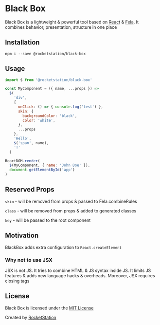 # Black Box

Black Box is a lightweight & powerful tool based on [React](https://github.com/facebook/react) & [Fela](https://github.com/rofrischmann/fela). It combines behavior, presentation, structure in one place

## Installation

```
npm i --save @rocketstation/black-box
```

## Usage

```javascript
import $ from '@rocketstation/black-box'

const MyComponent = ({ name, ...props }) =>
  $(
    'div',
    {
      onClick: () => { console.log('test') },
      skin: {
        backgroundColor: 'black',
        color: 'white',
      },
      ...props
    },
    'Hello',
    $('span', name),
    '!'
  )

ReactDOM.render(
  $(MyComponent, { name: 'John Doe' }),
  document.getElementById('app')
)
```

## Reserved Props

`skin` - will be removed from props & passed to Fela.combineRules

`class` - will be removed from props & added to generated classes

`key` - will be passed to the root component

## Motivation

BlackBox adds extra configuration to `React.createElement`

### Why not to use JSX

JSX is not JS. It tries to combine HTML & JS syntax inside JS. It limits JS features & adds new language hacks & overheads. Moreover, JSX requires closing tags

## License

Black Box is licensed under the [MIT License](http://opensource.org/licenses/MIT)

Created by [RocketStation](http://rstation.io)
